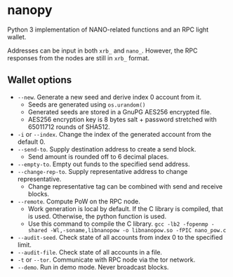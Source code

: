 # nanopy
Python 3 implementation of NANO-related functions and an RPC light wallet.

Addresses can be input in both `xrb_` and `nano_`. However, the RPC responses from the nodes are still in `xrb_` format.

## Wallet options
* `--new`. Generate a new seed and derive index 0 account from it.
  * Seeds are generated using `os.urandom()`
  * Generated seeds are stored in a GnuPG AES256 encrypted file.
  * AES256 encryption key is 8 bytes salt + password stretched with 65011712 rounds of SHA512.
* `-i` or `--index`. Change the index of the generated account from the default 0.
* `--send-to`. Supply destination address to create a send block.
  * Send amount is rounded off to 6 decimal places.
* `--empty-to`. Empty out funds to the specified send address.
* `--change-rep-to`. Supply representative address to change representative.
  * Change representative tag can be combined with send and receive blocks.
* `--remote`. Compute PoW on the RPC node.
  * Work generation is local by default. If the C library is compiled, that is used. Otherwise, the python function is used.
  * Use this command to compile the C library. `gcc -lb2 -fopenmp -shared -Wl,-soname,libnanopow -o libnanopow.so -fPIC nano_pow.c`
* `--audit-seed`. Check state of all accounts from index 0 to the specified limit.
* `--audit-file`. Check state of all accounts in a file.
* `-t` or `--tor`. Communicate with RPC node via the tor network.
* `--demo`. Run in demo mode. Never broadcast blocks.

